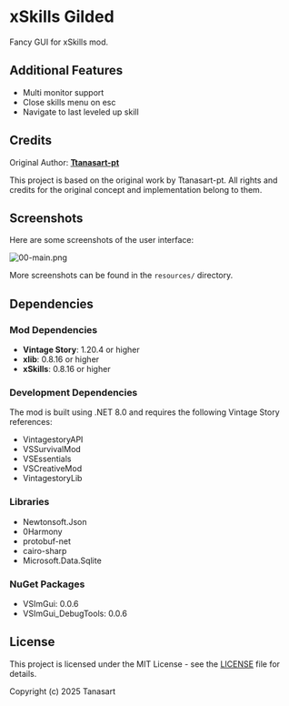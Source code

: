 # xSkills Gilded

Fancy GUI for xSkills mod.

## Additional Features

- Multi monitor support
- Close skills menu on esc
- Navigate to last leveled up skill

## Credits

Original Author: **[Ttanasart-pt](https://github.com/Ttanasart-pt)**

This project is based on the original work by Ttanasart-pt. All rights and credits for the original concept and implementation belong to them.

## Screenshots

Here are some screenshots of the user interface:

![00-main.png](resources/modpage/00-main.png)

More screenshots can be found in the `resources/` directory.

## Dependencies

### Mod Dependencies
- **Vintage Story**: 1.20.4 or higher
- **xlib**: 0.8.16 or higher
- **xSkills**: 0.8.16 or higher

### Development Dependencies
The mod is built using .NET 8.0 and requires the following Vintage Story references:
- VintagestoryAPI
- VSSurvivalMod
- VSEssentials
- VSCreativeMod
- VintagestoryLib

### Libraries
- Newtonsoft.Json
- 0Harmony
- protobuf-net
- cairo-sharp
- Microsoft.Data.Sqlite

### NuGet Packages
- VSImGui: 0.0.6
- VSImGui_DebugTools: 0.0.6

## License

This project is licensed under the MIT License - see the [LICENSE](LICENSE) file for details.

Copyright (c) 2025 Tanasart
